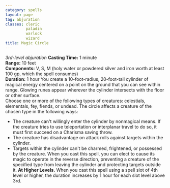 ```yaml
---
category: spells
layout: page
tag: abjuration
classes: cleric
         paladin
         warlock
         wizard
title: Magic Circle 
---
```

_3rd-level abjuration_ 
**Casting Time:** 1 minute    
**Range:** 10 feet    
**Components:** V, S, M (holy water or powdered silver and iron worth at least 100 gp, which the spell consumes)    
**Duration:** 1 hour 
You create a 10-foot-radius, 20-foot-tall cylinder of magical energy centered on a point on the ground that you can see within range. Glowing runes appear wherever the cylinder intersects with the floor or other surface.    
Choose one or more of the following types of creatures: celestials, elementals, fey, fiends, or undead. The circle affects a creature of the chosen type in the following ways: 
* The creature can't willingly enter the cylinder by nonmagical means. If the creature tries to use teleportation or interplanar travel to do so, it must first succeed on a Charisma saving throw.
* The creature has disadvantage on attack rolls against targets within the cylinder.
* Targets within the cylinder can't be charmed, frightened, or possessed by the creature. 
When you cast this spell, you can elect to cause its magic to operate in the reverse direction, preventing a creature of the specified type from leaving the cylinder and protecting targets outside it. 
**At Higher Levels.** When you cast this spell using a spell slot of 4th level or higher, the duration increases by 1 hour for each slot level above 3rd. 